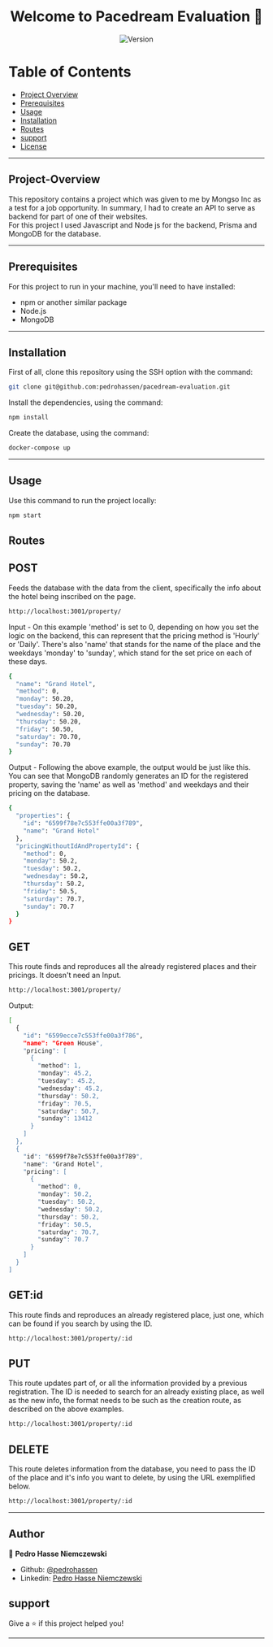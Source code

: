 <h1 align="center">Welcome to Pacedream Evaluation 👋</h1>
<p align="center">
  <img alt="Version" src="https://img.shields.io/badge/version-1.0.0-blue.svg?cacheSeconds=2592000" />
</p>

# Table of Contents
* [Project Overview](#Project-Overview)
* [Prerequisites](#Prerequisites)
* [Usage](#Usage)
* [Installation](#Installation)
* [Routes](#Routes)
* [support](#support)
* [License](#License)

---


## Project-Overview

This repository contains a project which was given to me by Mongso Inc as a test for a job opportunity. In summary, I had to create an API to serve as backend for part of one of their websites.</br>
For this project I used Javascript and Node js for the backend, Prisma and MongoDB for the database.</br>

---

## Prerequisites

For this project to run in your machine, you'll need to have installed:
- npm or another similar package
- Node.js
- MongoDB

---

## Installation

First of all, clone this repository using the SSH option with the command:
```sh
git clone git@github.com:pedrohassen/pacedream-evaluation.git
```

Install the dependencies, using the command:

```sh
npm install
```

Create the database, using the command:

```sh
docker-compose up
```

---

## Usage

Use this command to run the project locally:

```sh
npm start
```

## Routes

## POST

Feeds the database with the data from the client, specifically the info about the hotel being inscribed on the page.

```sh
http://localhost:3001/property/
```
Input - On this example 'method' is set to 0, depending on how you set the logic on the backend, this can represent that the pricing method is 'Hourly' or 'Daily'. There's also 'name' that stands for the name of the place and the weekdays 'monday' to 'sunday', which stand for the set price on each of these days.
```sh
{
  "name": "Grand Hotel",
  "method": 0,
  "monday": 50.20,
  "tuesday": 50.20,
  "wednesday": 50.20,
  "thursday": 50.20,
  "friday": 50.50,
  "saturday": 70.70,
  "sunday": 70.70
}
```

Output - Following the above example, the output would be just like this. You can see that MongoDB randomly generates an ID for the registered property, saving the 'name' as well as 'method' and weekdays and their pricing on the database.
```sh
{
  "properties": {
    "id": "6599f78e7c553ffe00a3f789",
    "name": "Grand Hotel"
  },
  "pricingWithoutIdAndPropertyId": {
    "method": 0,
    "monday": 50.2,
    "tuesday": 50.2,
    "wednesday": 50.2,
    "thursday": 50.2,
    "friday": 50.5,
    "saturday": 70.7,
    "sunday": 70.7
  }
}
```
## GET

This route finds and reproduces all the already registered places and their pricings.
It doesn't need an Input.

```sh
http://localhost:3001/property/
```

Output:
```sh
[
  {
    "id": "6599ecce7c553ffe00a3f786",
    "name": "Green House",
    "pricing": [
      {
        "method": 1,
        "monday": 45.2,
        "tuesday": 45.2,
        "wednesday": 45.2,
        "thursday": 50.2,
        "friday": 70.5,
        "saturday": 50.7,
        "sunday": 13412
      }
    ]
  },
  {
    "id": "6599f78e7c553ffe00a3f789",
    "name": "Grand Hotel",
    "pricing": [
      {
        "method": 0,
        "monday": 50.2,
        "tuesday": 50.2,
        "wednesday": 50.2,
        "thursday": 50.2,
        "friday": 50.5,
        "saturday": 70.7,
        "sunday": 70.7
      }
    ]
  }
]
```

## GET:id

This route finds and reproduces an already registered place, just one, which can be found if you search by using the ID.

```sh
http://localhost:3001/property/:id
```

## PUT

This route updates part of, or all the information provided by a previous registration. The ID is needed to search for an already existing place, as well as the new info, the format needs to be such as the creation route, as described on the above examples.

```sh
http://localhost:3001/property/:id
```

## DELETE

This route deletes information from the database, you need to pass the ID of the place and it's info you want to delete, by using the URL exemplified below.
```sh
http://localhost:3001/property/:id
```

---

## Author

👤 **Pedro Hasse Niemczewski**

* Github: [@pedrohassen](https://github.com/pedrohassen)
* Linkedin: [Pedro Hasse Niemczewski](https://www.linkedin.com/in/pedrohassen/?locale=en_US)

## support

Give a ⭐️ if this project helped you!

***